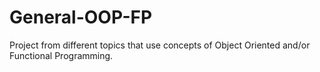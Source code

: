 # General-OOP-FP

Project from different topics that use concepts of Object Oriented and/or Functional Programming.
